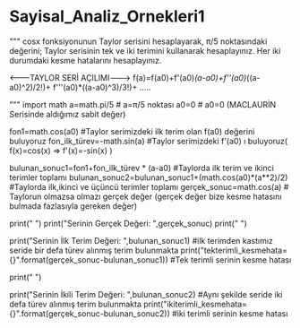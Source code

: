 # Sayisal_Analiz_Ornekleri1


""" cosx fonksiyonunun Taylor serisini hesaplayarak, π/5 noktasındaki değerini;
 Taylor serisinin tek ve iki terimini kullanarak hesaplayınız.
 Her iki durumdaki kesme hatalarını hesaplayınız.



 <---TAYLOR SERİ AÇILIMI--->
  f(a)=f(a0)+f'(a0)*(a-a0)+f''(a0)*((a-a0)^2)/2!)+ f'''(a0)*((a-a0)^3)/3!)+ .....
 
"""
import math
a=math.pi/5   # a=π/5 noktası
a0=0          # a0=0 (MACLAURİN Serisinde aldığımız sabit değer)

fon1=math.cos(a0)   #Taylor serimizdeki ilk terim olan f(a0) değerini buluyoruz
fon_ilk_türev=-math.sin(a)  #Taylor serimizdeki f'(a0) ı buluyoruz(  f(x)=cos(x) => f'(x)=-sin(x)  )

bulunan_sonuc1=fon1+fon_ilk_türev * (a-a0) #Taylorda ilk terim ve ikinci terimler toplamı
bulunan_sonuc2=bulunan_sonuc1+(math.cos(a0)*(a**2)/2)  #Taylorda ilk,ikinci ve üçüncü terimler toplamı
gerçek_sonuc=math.cos(a) # Taylorun olmazsa olmazı gerçek değer (gerçek değer bize kesme hatasını bulmada fazlasıyla gereken değer)

print("  ")
print("Serinin Gerçek Değeri: ",gerçek_sonuc)
print("  ")

print("Serinin İlk Terim Değeri: ",bulunan_sonuc1) #ilk terimden kastımız seride bir defa türev alınmış terim bulunmakta
print("tekterimli_kesmehata={}".format(gerçek_sonuc-bulunan_sonuc1)) #Tek terimli serinin kesme hatası

print("  ")

print("Serinin İkili Terim Değeri: ",bulunan_sonuc2) #Aynı şekilde seride iki defa türev alınmış terim bulunmakta
print("ikiterimli_kesmehata={}".format(gerçek_sonuc-bulunan_sonuc2))  #iki terimli serinin kesme hatası



